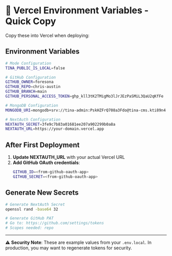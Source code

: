 # 🔐 Vercel Environment Variables - Quick Copy

Copy these into Vercel when deploying:

## Environment Variables

```bash
# Mode Configuration
TINA_PUBLIC_IS_LOCAL=false

# GitHub Configuration
GITHUB_OWNER=foresona
GITHUB_REPO=chris-austin
GITHUB_BRANCH=main
GITHUB_PERSONAL_ACCESS_TOKEN=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

# MongoDB Configuration  
MONGODB_URI=mongodb+srv://tina-admin:PskHZFrQ708a3Fdo@tina-cms.kti89n4.mongodb.net/tinacms

# NextAuth Configuration
NEXTAUTH_SECRET=3fe9c7b83a01681ee207a902299b0a8a
NEXTAUTH_URL=https://your-domain.vercel.app
```

## After First Deployment

1. **Update NEXTAUTH_URL** with your actual Vercel URL
2. **Add GitHub OAuth credentials**:
   ```bash
   GITHUB_ID=<from-github-oauth-app>
   GITHUB_SECRET=<from-github-oauth-app>
   ```

## Generate New Secrets

```bash
# Generate NextAuth Secret
openssl rand -base64 32

# Generate GitHub PAT
# Go to: https://github.com/settings/tokens
# Scopes needed: repo
```

---

⚠️ **Security Note**: These are example values from your `.env.local`. 
In production, you may want to regenerate tokens for security.
